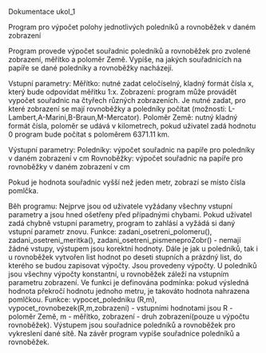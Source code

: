 Dokumentace ukol_1

Program pro výpočet polohy jednotlivých poledníků a rovnoběžek v daném zobrazení

Program provede výpočet souřadnic poledníků a rovnoběžek pro zvolené zobrazení, měřítko a poloměr Země. Vypíše, na jakých souřadnicích na papíře se dané poledníky a rovnoběžky nacházejí.

Vstupní parametry: 
   Měřítko:      nutné zadat celočíselný, kladný formát čísla x, který bude odpovídat měřítku 1:x.
   Zobrazení:    program může provádět vypočet souřadnic na čtyřech různých zobrazeních. Je nutné zadat, pro které zobrazení se mají
                 rovnoběžky a poledníky počítat (možnosti: L-Lambert,A-Marini,B-Braun,M-Mercator).
   Poloměr Země: nutný kladný formát čísla, poloměr se udává v kilometrech, pokud uživatel zadá hodnotu 0 program bude počítat s poloměrem                  6371.11 km.
   
Výstupní  parametry:
   Poledníky:     výpočet souřadnic na papíře pro poledníky v daném zobrazení v cm
   Rovnoběžky:    výpočet souřadnic na papíře pro rovnoběžky v daném zobrazení v cm
   
   Pokud je hodnota souřadnic vyšší než jeden metr, zobrazí se místo čísla pomlčka. 
   
Běh programu:
   Nejprve jsou od uživatele vyžádany všechny vstupní parametry a jsou hned ošetřeny před případnými chybami. Pokud uživatel zadá chybně vstupní parametry, program to zahlásí a vyžádá si daný vstupní parametr znovu. Funkce: zadani_osetreni_polomeru(), zadani_osetreni_meritka(), zadani_osetreni_pismeneproZobr() - nemají žádné vstupy, výstupem jsou korektní hodnoty.
   Dále je jak u poledníků, tak i u rovnoběžek vytvořen list hodnot po deseti stupních a prázdný list, do kterého se budou zapisovat výpočty. Jsou provedeny výpočty. U poledníků jsou všechny výpočty konstantní, u rovnoběžek záleží na vstupním parametru zobrazení. Ve funkci je definována podmínka: pokud výsledná hodnota překročí hodnotu jednoho metru, je takováto hodnota nahrazena pomlčkou. Funkce: vypocet_poledniku (R,m), vypocet_rovnobezek(R,m,zobrazeni) - vstupními hodnotami jsou R - poloměr Země, m - měřítko, zobrazení - druh zobrazení(pouze u výpočtu rovnoběžek). Výstupem jsou souřadnice poledníků a rovnoběžek pro vykreslení dané sítě.
   Na závěr program vypíše souřadnice poledníků a rovnoběžek. 
